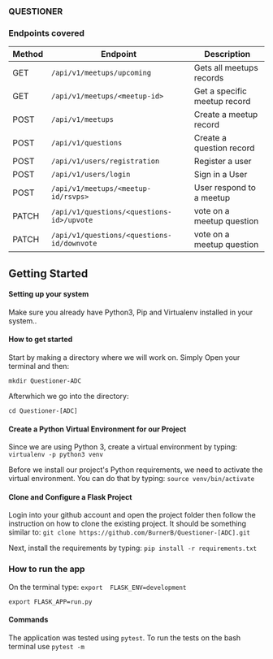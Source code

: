 ### QUESTIONER


### Endpoints covered
| Method        | Endpoint                 | Description|
| ------------- | --------------------------|------------|
| GET           |`/api/v1/meetups/upcoming`   |Gets all meetups records|
| GET           | `/api/v1/meetups/<meetup-id>`   |Get a specific meetup record|
| POST          | `/api/v1/meetups`    |Create a meetup record |
| POST          | `/api/v1/questions`     |Create a question record|
| POST          | `/api/v1/users/registration`|Register a user|
| POST          | `/api/v1/users/login`       |Sign in a User|
| POST          | `/api/v1/meetups/<meetup-id/rsvps>` |User respond to a meetup|
| PATCH | `/api/v1/questions/<questions-id>/upvote`|vote on a meetup question|
| PATCH  |`/api/v1/questions/<questions-id/downvote` |vote on a meetup question|

## Getting Started
#### Setting up your system

Make sure you already have Python3, Pip and Virtualenv installed in your system..
#### How to get started
Start by making a directory where we will work on. Simply Open your terminal and then:

`mkdir Questioner-ADC`

Afterwhich we go into the directory:

`cd Questioner-[ADC]`

#### Create a Python Virtual Environment for our Project
Since we are using Python 3, create a virtual environment by typing:
`virtualenv -p python3 venv`

Before we install our project's Python requirements, we need to activate the virtual environment. You can do that by typing:
`source venv/bin/activate`

#### Clone and Configure a Flask Project
Login into your github account and open the project folder then follow the instruction on how to clone the existing project. It should be something similar to:
`git clone https://github.com/BurnerB/Questioner-[ADC].git`

Next, install the requirements by typing:
`pip install -r requirements.txt`

### How to run the app
On the terminal type:
`export  FLASK_ENV=development`

`export FLASK_APP=run.py`

#### Commands
The application was tested using `pytest`. To run the tests on the bash terminal use
`pytest -m`
